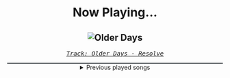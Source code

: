 <div align="center"> 
<h1>Now Playing...</h1>

![Older Days](https://i.scdn.co/image/ab67616d00001e02d997acc431576d64d19b9b5f)
--
_<samp><a href="https://open.spotify.com/track/3DjsiMycLUIbFsSz7hKndD">Track: Older Days - Resolve</a></samp>_

<div style="border: 1px #4B5054 solid"></div>
<details>
  <summary>
    Previous played songs
  </summary>
  <table>
    <thead>
      <tr>
        <th>
          Artist
        </th>
        <th>
          Song
        </th>
        <th>
          Link
        </th>
      </tr>
    </thead>
    <tbody>
      <tr><td>Resolve</td><td>Older Days</td><td><a href="https://open.spotify.com/track/3DjsiMycLUIbFsSz7hKndD">https://open.spotify.com/track/3DjsiMycLUIbFsSz7hKndD</a></td></tr><tr><td>Resolve</td><td>Older Days</td><td><a href="https://open.spotify.com/track/3DjsiMycLUIbFsSz7hKndD">https://open.spotify.com/track/3DjsiMycLUIbFsSz7hKndD</a></td></tr><tr><td>Resolve</td><td>Older Days</td><td><a href="https://open.spotify.com/track/3DjsiMycLUIbFsSz7hKndD">https://open.spotify.com/track/3DjsiMycLUIbFsSz7hKndD</a></td></tr><tr><td>Resolve</td><td>Human</td><td><a href="https://open.spotify.com/track/01996KwNKMqRqhFaDnuLUU">https://open.spotify.com/track/01996KwNKMqRqhFaDnuLUU</a></td></tr><tr><td>Resolve</td><td>New Colors</td><td><a href="https://open.spotify.com/track/4KmXbFGOBvPqBQI44q7tfa">https://open.spotify.com/track/4KmXbFGOBvPqBQI44q7tfa</a></td></tr><tr><td>Resolve</td><td>Older Days</td><td><a href="https://open.spotify.com/track/3DjsiMycLUIbFsSz7hKndD">https://open.spotify.com/track/3DjsiMycLUIbFsSz7hKndD</a></td></tr><tr><td>Resolve</td><td>Move to Trash</td><td><a href="https://open.spotify.com/track/3oC2GXzx0QZ1MucxhFm2Yx">https://open.spotify.com/track/3oC2GXzx0QZ1MucxhFm2Yx</a></td></tr><tr><td>Resolve</td><td>Death Awaits</td><td><a href="https://open.spotify.com/track/2p0SheCF27mgQ8ootzdNMe">https://open.spotify.com/track/2p0SheCF27mgQ8ootzdNMe</a></td></tr><tr><td>Resolve</td><td>Older Days</td><td><a href="https://open.spotify.com/track/7qilEpiY3qeSYzV7kS5GYz">https://open.spotify.com/track/7qilEpiY3qeSYzV7kS5GYz</a></td></tr><tr><td>Resolve</td><td>Human</td><td><a href="https://open.spotify.com/track/01996KwNKMqRqhFaDnuLUU">https://open.spotify.com/track/01996KwNKMqRqhFaDnuLUU</a></td></tr><tr><td>Resolve</td><td>New Colors</td><td><a href="https://open.spotify.com/track/4KmXbFGOBvPqBQI44q7tfa">https://open.spotify.com/track/4KmXbFGOBvPqBQI44q7tfa</a></td></tr><tr><td>Resolve</td><td>Older Days</td><td><a href="https://open.spotify.com/track/3DjsiMycLUIbFsSz7hKndD">https://open.spotify.com/track/3DjsiMycLUIbFsSz7hKndD</a></td></tr><tr><td>Resolve</td><td>Move to Trash</td><td><a href="https://open.spotify.com/track/3oC2GXzx0QZ1MucxhFm2Yx">https://open.spotify.com/track/3oC2GXzx0QZ1MucxhFm2Yx</a></td></tr><tr><td>Resolve</td><td>Death Awaits</td><td><a href="https://open.spotify.com/track/2p0SheCF27mgQ8ootzdNMe">https://open.spotify.com/track/2p0SheCF27mgQ8ootzdNMe</a></td></tr><tr><td>Resolve</td><td>Older Days</td><td><a href="https://open.spotify.com/track/7qilEpiY3qeSYzV7kS5GYz">https://open.spotify.com/track/7qilEpiY3qeSYzV7kS5GYz</a></td></tr><tr><td>Resolve</td><td>Human</td><td><a href="https://open.spotify.com/track/01996KwNKMqRqhFaDnuLUU">https://open.spotify.com/track/01996KwNKMqRqhFaDnuLUU</a></td></tr><tr><td>Resolve</td><td>New Colors</td><td><a href="https://open.spotify.com/track/4KmXbFGOBvPqBQI44q7tfa">https://open.spotify.com/track/4KmXbFGOBvPqBQI44q7tfa</a></td></tr><tr><td>Resolve</td><td>Older Days</td><td><a href="https://open.spotify.com/track/3DjsiMycLUIbFsSz7hKndD">https://open.spotify.com/track/3DjsiMycLUIbFsSz7hKndD</a></td></tr><tr><td>Resolve</td><td>Move to Trash</td><td><a href="https://open.spotify.com/track/3oC2GXzx0QZ1MucxhFm2Yx">https://open.spotify.com/track/3oC2GXzx0QZ1MucxhFm2Yx</a></td></tr><tr><td>Resolve</td><td>Death Awaits</td><td><a href="https://open.spotify.com/track/2p0SheCF27mgQ8ootzdNMe">https://open.spotify.com/track/2p0SheCF27mgQ8ootzdNMe</a></td></tr>
    </tbody>
  </table>
</details>

</div>
